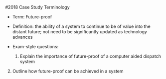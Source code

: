 #2018 Case Study Terminology

- Term: Future-proof

- Definition: the ability of a system to continue to be of value into the distant future; not need to be significantly updated as technology advances

- Exam-style questions:

 	1. Explain the importance of future-proof of a computer aided dispatch system

 2. Outline how future-proof can be achieved in a system

